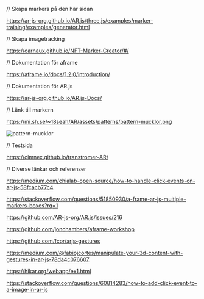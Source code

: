 // Skapa markers på den här sidan

https://ar-js-org.github.io/AR.js/three.js/examples/marker-training/examples/generator.html

// Skapa imagetracking

https://carnaux.github.io/NFT-Marker-Creator/#/

// Dokumentation för aframe

https://aframe.io/docs/1.2.0/introduction/

// Dokumentation för AR.js

https://ar-js-org.github.io/AR.js-Docs/

// Länk till markern

https://mi.sh.se/~18seah/AR/assets/patterns/pattern-mucklor.png

![pattern-mucklor](https://user-images.githubusercontent.com/12017771/118993513-dcbb8d80-b985-11eb-97c3-d59a14286c5c.png)

// Testsida

https://cimnex.github.io/transtromer-AR/

// Diverse länkar och referenser

https://medium.com/chialab-open-source/how-to-handle-click-events-on-ar-js-58fcacb77c4

https://stackoverflow.com/questions/51850930/a-frame-ar-js-multiple-markers-boxes?rq=1

https://github.com/AR-js-org/AR.js/issues/216

https://github.com/jonchambers/aframe-workshop

https://github.com/fcor/arjs-gestures

https://medium.com/@fabiojcortes/manipulate-your-3d-content-with-gestures-in-ar-js-78da4c076607

https://hikar.org/webapp/ex1.html

https://stackoverflow.com/questions/60814283/how-to-add-click-event-to-a-image-in-ar-js
